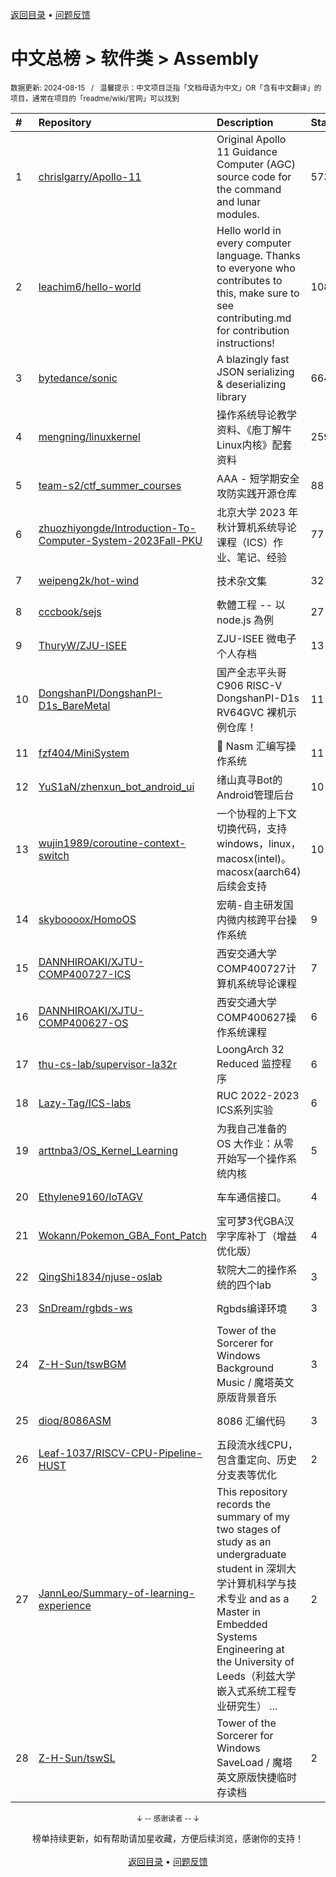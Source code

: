 <a href="https://gitee.com/GrowingGit/GitHub-Chinese-Top-Charts#github中文排行榜">返回目录</a> • <a href="/content/docs/feedback.md">问题反馈</a>

# 中文总榜 > 软件类 > Assembly
<sub>数据更新: 2024-08-15&nbsp;&nbsp;&nbsp;/&nbsp;&nbsp;&nbsp;温馨提示：中文项目泛指「文档母语为中文」OR「含有中文翻译」的项目，通常在项目的「readme/wiki/官网」可以找到</sub>

|#|Repository|Description|Stars|Updated|
|:-|:-|:-|:-|:-|
|1|[chrislgarry/Apollo-11](https://github.com/chrislgarry/Apollo-11)|Original Apollo 11 Guidance Computer (AGC) source code for the command and lunar modules.|57357|2024-07-11|
|2|[leachim6/hello-world](https://github.com/leachim6/hello-world)|Hello world in every computer language.  Thanks to everyone who contributes to this, make sure to see contributing.md for contribution instructions!|10856|2024-08-09|
|3|[bytedance/sonic](https://github.com/bytedance/sonic)|A blazingly fast JSON serializing & deserializing library|6646|2024-08-14|
|4|[mengning/linuxkernel](https://github.com/mengning/linuxkernel)|操作系统导论教学资料、《庖丁解牛Linux内核》配套资料|259|2024-07-20|
|5|[team-s2/ctf_summer_courses](https://github.com/team-s2/ctf_summer_courses)|AAA - 短学期安全攻防实践开源仓库|88|2024-07-25|
|6|[zhuozhiyongde/Introduction-To-Computer-System-2023Fall-PKU](https://github.com/zhuozhiyongde/Introduction-To-Computer-System-2023Fall-PKU)|北京大学 2023 年秋计算机系统导论课程（ICS）作业、笔记、经验|77|2024-07-11|
|7|[weipeng2k/hot-wind](https://github.com/weipeng2k/hot-wind)|技术杂文集|32|2024-08-14|
|8|[cccbook/sejs](https://github.com/cccbook/sejs)|軟體工程 -- 以 node.js 為例|27|2024-03-25|
|9|[ThuryW/ZJU-ISEE](https://github.com/ThuryW/ZJU-ISEE)|ZJU-ISEE 微电子 个人存档|13|2024-06-12|
|10|[DongshanPI/DongshanPI-D1s_BareMetal](https://github.com/DongshanPI/DongshanPI-D1s_BareMetal)|国产全志平头哥C906 RISC-V DongshanPI-D1s RV64GVC 裸机示例仓库！|11|2024-05-09|
|11|[fzf404/MiniSystem](https://github.com/fzf404/MiniSystem)|💾 Nasm 汇编写操作系统|11|2024-04-24|
|12|[YuS1aN/zhenxun_bot_android_ui](https://github.com/YuS1aN/zhenxun_bot_android_ui)|绪山真寻Bot的Android管理后台|10|2024-08-02|
|13|[wujin1989/coroutine-context-switch](https://github.com/wujin1989/coroutine-context-switch)|一个协程的上下文切换代码，支持windows，linux，macosx(intel)。macosx(aarch64)后续会支持|10|2024-07-18|
|14|[skyboooox/HomoOS](https://github.com/skyboooox/HomoOS)|宏萌-自主研发国内微内核跨平台操作系统|9|2024-06-28|
|15|[DANNHIROAKI/XJTU-COMP400727-ICS](https://github.com/DANNHIROAKI/XJTU-COMP400727-ICS)|西安交通大学COMP400727计算机系统导论课程|7|2024-05-13|
|16|[DANNHIROAKI/XJTU-COMP400627-OS](https://github.com/DANNHIROAKI/XJTU-COMP400627-OS)|西安交通大学COMP400627操作系统课程|6|2024-04-25|
|17|[thu-cs-lab/supervisor-la32r](https://github.com/thu-cs-lab/supervisor-la32r)|LoongArch 32 Reduced 监控程序|6|2024-06-30|
|18|[Lazy-Tag/ICS-labs](https://github.com/Lazy-Tag/ICS-labs)|RUC 2022-2023 ICS系列实验|6|2024-08-02|
|19|[arttnba3/OS_Kernel_Learning](https://github.com/arttnba3/OS_Kernel_Learning)|为我自己准备的 OS 大作业：从零开始写一个操作系统内核|5|2024-06-17|
|20|[Ethylene9160/IoTAGV](https://github.com/Ethylene9160/IoTAGV)|车车通信接口。|4|2024-08-13|
|21|[Wokann/Pokemon_GBA_Font_Patch](https://github.com/Wokann/Pokemon_GBA_Font_Patch)|宝可梦3代GBA汉字字库补丁（增益优化版）|4|2024-07-15|
|22|[QingShi1834/njuse-oslab](https://github.com/QingShi1834/njuse-oslab)|软院大二的操作系统的四个lab|3|2024-04-12|
|23|[SnDream/rgbds-ws](https://github.com/SnDream/rgbds-ws)|Rgbds编译环境|3|2024-04-08|
|24|[Z-H-Sun/tswBGM](https://github.com/Z-H-Sun/tswBGM)|Tower of the Sorcerer for Windows Background Music / 魔塔英文原版背景音乐|3|2024-04-01|
|25|[dioq/8086ASM](https://github.com/dioq/8086ASM)|8086 汇编代码|3|2024-03-12|
|26|[Leaf-1037/RISCV-CPU-Pipeline-HUST](https://github.com/Leaf-1037/RISCV-CPU-Pipeline-HUST)|五段流水线CPU，包含重定向、历史分支表等优化|2|2024-04-13|
|27|[JannLeo/Summary-of-learning-experience](https://github.com/JannLeo/Summary-of-learning-experience)|This repository records the summary of my two stages of study as an undergraduate student in 深圳大学计算机科学与技术专业 and as a Master in Embedded Systems Engineering at the University of Leeds（利兹大学嵌入式系统工程专业研究生） ...|2|2024-05-20|
|28|[Z-H-Sun/tswSL](https://github.com/Z-H-Sun/tswSL)|Tower of the Sorcerer for Windows SaveLoad / 魔塔英文原版快捷临时存读档|2|2024-04-01|

<div align="center">
    <p><sub>↓ -- 感谢读者 -- ↓</sub></p>
    榜单持续更新，如有帮助请加星收藏，方便后续浏览，感谢你的支持！
</div>

<br/>

<div align="center"><a href="https://gitee.com/GrowingGit/GitHub-Chinese-Top-Charts#github中文排行榜">返回目录</a> • <a href="/content/docs/feedback.md">问题反馈</a></div>
